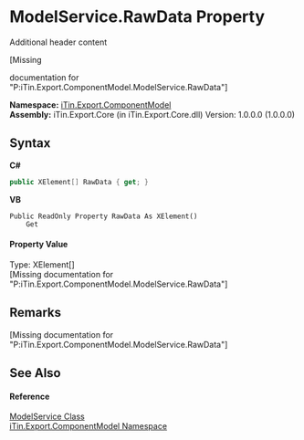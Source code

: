 # ModelService.RawData Property 
Additional header content 

\[Missing <summary> documentation for "P:iTin.Export.ComponentModel.ModelService.RawData"\]

**Namespace:**&nbsp;<a href="N_iTin_Export_ComponentModel">iTin.Export.ComponentModel</a><br />**Assembly:**&nbsp;iTin.Export.Core (in iTin.Export.Core.dll) Version: 1.0.0.0 (1.0.0.0)

## Syntax

**C#**<br />
``` C#
public XElement[] RawData { get; }
```

**VB**<br />
``` VB
Public ReadOnly Property RawData As XElement()
	Get
```


#### Property Value
Type: XElement[]<br />\[Missing <value> documentation for "P:iTin.Export.ComponentModel.ModelService.RawData"\]

## Remarks
\[Missing <remarks> documentation for "P:iTin.Export.ComponentModel.ModelService.RawData"\]

## See Also


#### Reference
<a href="T_iTin_Export_ComponentModel_ModelService">ModelService Class</a><br /><a href="N_iTin_Export_ComponentModel">iTin.Export.ComponentModel Namespace</a><br />